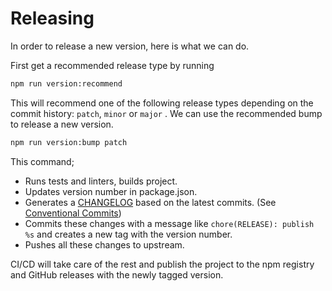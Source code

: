 # Releasing

In order to release a new version, here is what we can do.

First get a recommended release type by running

```sh
npm run version:recommend
```

This will recommend one of the following release types depending on the commit history: `patch`, `minor` or `major` . We can use the recommended bump to release a new version.

```sh
npm run version:bump patch
```

This command;

- Runs tests and linters, builds project.
- Updates version number in package.json.
- Generates a [CHANGELOG](CHANGELOG.md) based on the latest commits. (See [Conventional Commits](https://github.com/conventional-changelog))
- Commits these changes with a message like `chore(RELEASE): publish %s` and creates a new tag with the version number.
- Pushes all these changes to upstream.

CI/CD will take care of the rest and publish the project to the npm registry and GitHub releases with the newly tagged version.
